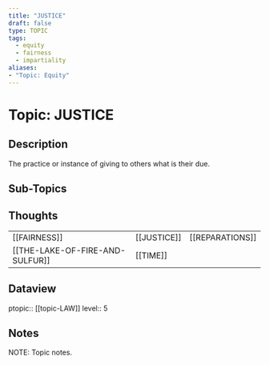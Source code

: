 ```yaml
---
title: "JUSTICE"
draft: false
type: TOPIC
tags:
  - equity
  - fairness
  - impartiality
aliases:
- "Topic: Equity"
---
```

# Topic: JUSTICE
## Description
The practice or instance of giving to others what is their due.

## Sub-Topics


## Thoughts
|     |     |     |
| --- | --- | --- |
| [[FAIRNESS]] | [[JUSTICE]] | [[REPARATIONS]] |
| [[THE-LAKE-OF-FIRE-AND-SULFUR]] | [[TIME]] |

## Dataview
ptopic:: [[topic-LAW]]
level:: 5

## Notes
NOTE: Topic notes.
